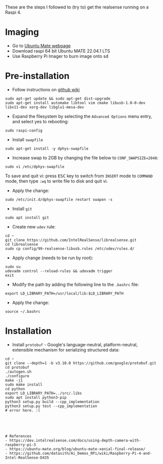 These are the steps I followed to (try to) get the realsense running on a Raspi 4.

# Imaging
- Go to [Ubuntu Mate webpage](https://ubuntu-mate.org/blog/ubuntu-mate-xenial-final-release/)
- Download raspi 64 bit Ubuntu MATE 22.04.1 LTS
- Use Raspberry Pi Imager to burn image onto sd

# Pre-installation
- Follow instructions on [github wiki](https://github.com/datasith/Ai_Demos_RPi/wiki/Raspberry-Pi-4-and-Intel-RealSense-D435)
```
sudo apt-get update && sudo apt-get dist-upgrade
sudo apt-get install automake libtool vim cmake libusb-1.0-0-dev libx11-dev xorg-dev libglu1-mesa-dev
```

- Expand the filesystem by selecting the `Advanced Options` menu entry, and select yes to rebooting:
```
sudo raspi-config
```

- Install `swapfile`
```
sudo apt-get install -y dphys-swapfile
```

- Increase swap to 2GB by changing the file below to `CONF_SWAPSIZE=2048`:
```
sudo vi /etc/dphys-swapfile
```
To save and quit vi: press <kbd>ESC</kbd> key to switch from `INSERT` mode to `COMMAND` mode, then type `:wq` to write file to disk and quit vi.

- Apply the change:
```
sudo /etc/init.d/dphys-swapfile restart swapon -s
```

- Install `git`
```
sudo apt install git
```

- Create new `udev` rule:
```
cd ~
git clone https://github.com/IntelRealSense/librealsense.git
cd librealsense
sudo cp config/99-realsense-libusb.rules /etc/udev/rules.d/ 
```

- Apply change (needs to be run by root):
```
sudo su
udevadm control --reload-rules && udevadm trigger
exit
```

- Modify the path by adding the following line to the `.bashrc` file:
```
export LD_LIBRARY_PATH=/usr/local/lib:$LD_LIBRARY_PATH
```

- Apply the change:
```
source ~/.bashrc
```

# Installation

- Install `protobuf` - Google's language-neutral, platform-neutral, extensible mechanism for serializing structured data:
```
cd ~
git clone --depth=1 -b v3.10.0 https://github.com/google/protobuf.git
cd protobuf
./autogen.sh
./configure
make -j1
sudo make install
cd python
export LD_LIBRARY_PATH=../src/.libs
sudo apt install python3-pip
python3 setup.py build --cpp_implementation 
python3 setup.py test --cpp_implementation
# error here. :(





# References
- https://dev.intelrealsense.com/docs/using-depth-camera-with-raspberry-pi-3
- https://ubuntu-mate.org/blog/ubuntu-mate-xenial-final-release/
- https://github.com/datasith/Ai_Demos_RPi/wiki/Raspberry-Pi-4-and-Intel-RealSense-D435
